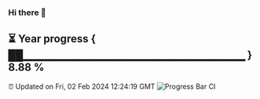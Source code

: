### Hi there 👋
⏳ Year progress { ██▁▁▁▁▁▁▁▁▁▁▁▁▁▁▁▁▁▁▁▁▁▁▁▁▁▁▁▁ } 8.88 %
---
⏰ Updated on Fri, 02 Feb 2024 12:24:19 GMT
![Progress Bar CI](https://github.com/liununu/liununu/workflows/Progress%20Bar%20CI/badge.svg)
